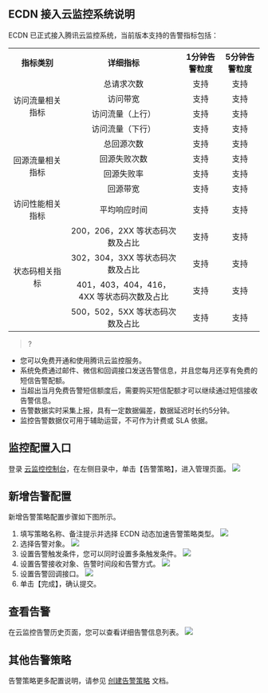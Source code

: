 ## ECDN 接入云监控系统说明

ECDN 已正式接入腾讯云监控系统，当前版本支持的告警指标包括：

<table style="display:table;">
	<tbody>
		<tr>
			<th colspan="1" style="text-align: center;width: 100px;"> 指标类别 </th>
			<th colspan="1" style="text-align: center"> 详细指标 </th>
			<th colspan="1" style="text-align: center"> 1分钟告警粒度 </th>
			<th colspan="1" style="text-align: center"> 5分钟告警粒度 </th>
		</tr>
		<tr>
			<td rowspan="4" style="text-align: center;width: 100px;"> 访问流量相关指标 </td>
			<td colspan="1" style="text-align: center"> 总请求次数 </td>
			<td colspan="1" style="text-align: center"> 支持 </td>
			<td colspan="1" style="text-align: center"> 支持 </td>
		</tr>
		<tr>
			<td colspan="1" style="text-align: center"> 访问带宽 </td>
			<td colspan="1" style="text-align: center"> 支持 </td>
			<td colspan="1" style="text-align: center"> 支持 </td>
		</tr>
		<tr>
			<td colspan="1" style="text-align: center"> 访问流量（上行） </td>
			<td colspan="1" style="text-align: center"> 支持 </td>
			<td colspan="1" style="text-align: center"> 支持 </td>
		</tr>
		<tr>
			<td colspan="1" style="text-align: center"> 访问流量（下行） </td>
			<td colspan="1" style="text-align: center"> 支持 </td>
			<td colspan="1" style="text-align: center"> 支持 </td>
		</tr>
		<tr>
			<td rowspan="4" style="text-align: center;width: 100px;"> 回源流量相关指标 </td>
			<td colspan="1" style="text-align: center"> 总回源次数 </td>
			<td colspan="1" style="text-align: center"> 支持 </td>
			<td colspan="1" style="text-align: center"> 支持 </td>
		</tr>
		<tr>
			<td colspan="1" style="text-align: center"> 回源失败次数 </td>
			<td colspan="1" style="text-align: center"> 支持 </td>
			<td colspan="1" style="text-align: center"> 支持 </td>
		</tr>
		<tr>
			<td colspan="1" style="text-align: center"> 回源失败率 </td>
			<td colspan="1" style="text-align: center"> 支持 </td>
			<td colspan="1" style="text-align: center"> 支持 </td>
		</tr>
		<tr>
			<td colspan="1" style="text-align: center"> 回源带宽 </td>
			<td colspan="1" style="text-align: center"> 支持 </td>
			<td colspan="1" style="text-align: center"> 支持 </td>
		</tr>
		<tr>
			<td rowspan="1" style="text-align: center;width: 100px;"> 访问性能相关指标 </td>
			<td colspan="1" style="text-align: center"> 平均响应时间 </td>
			<td colspan="1" style="text-align: center"> 支持 </td>
			<td colspan="1" style="text-align: center"> 支持 </td>
		</tr>
		<tr>
			<td rowspan="4" style="text-align: center;width: 100px;"> 状态码相关指标 </td>
			<td colspan="1" style="text-align: center"> 200，206，2XX 等状态码次数及占比 </td>
			<td colspan="1" style="text-align: center"> 支持 </td>
			<td colspan="1" style="text-align: center"> 支持 </td>
		</tr>
		<tr>
			<td colspan="1" style="text-align: center"> 302，304，3XX 等状态码次数及占比 </td>
			<td colspan="1" style="text-align: center"> 支持 </td>
			<td colspan="1" style="text-align: center"> 支持 </td>
		</tr>
		<tr>
			<td colspan="1" style="text-align: center"> 401，403，404，416，4XX 等状态码次数及占比 </td>
			<td colspan="1" style="text-align: center"> 支持 </td>
			<td colspan="1" style="text-align: center"> 支持 </td>
		</tr>
		<tr>
			<td colspan="1" style="text-align: center"> 500，502，5XX 等状态码次数及占比 </td>
			<td colspan="1" style="text-align: center"> 支持 </td>
			<td colspan="1" style="text-align: center"> 支持 </td>
		</tr>
	</tbody>
</table>

>? 
- 您可以免费开通和使用腾讯云监控服务。
- 系统免费通过邮件、微信和回调接口发送告警信息，并且您每月还享有免费的短信告警配额。
- 当超出当月免费告警短信额度后，需要购买短信配额才可以继续通过短信接收告警信息。
- 告警数据实时采集上报，具有一定数据偏差，数据延迟时长约5分钟。
- 监控告警数据仅可用于辅助运营，不可作为计费或 SLA 依据。



## 监控配置入口
登录 [云监控控制台](https://console.cloud.tencent.com/monitor/policylist)，在左侧目录中，单击【告警策略】，进入管理页面。
![](https://main.qcloudimg.com/raw/112308f842dc5053b41d1e8edd6594ed.png)

## 新增告警配置
新增告警策略配置步骤如下图所示。
1. 填写策略名称、备注提示并选择 ECDN 动态加速告警策略类型。
![](https://main.qcloudimg.com/raw/41886628b7a7148ae64e51fdbfcddf7d.png)
2. 选择告警对象。
![](https://main.qcloudimg.com/raw/d203babf3d633d0f453d96dcf0844fc7.png)
3. 设置告警触发条件，您可以同时设置多条触发条件。
![](https://main.qcloudimg.com/raw/639e37cb80e69691ab248c9c8df99bef.png)
4. 设置告警接收对象、告警时间段和告警方式。
![](https://main.qcloudimg.com/raw/7b39510054f9815c213565323560d048.png)
5. 设置告警回调接口。
![](https://main.qcloudimg.com/raw/e4b7d897120d3297510ebafd97dc060b.png)
6. 单击【完成】，确认提交。


## 查看告警
在云监控告警历史页面，您可以查看详细告警信息列表。
![](https://main.qcloudimg.com/raw/6b7f10c1bc752046cb844d660a378da3.png)

## 其他告警策略
告警策略更多配置说明，请参见 [创建告警策略](https://cloud.tencent.com/document/product/248/6215) 文档。
